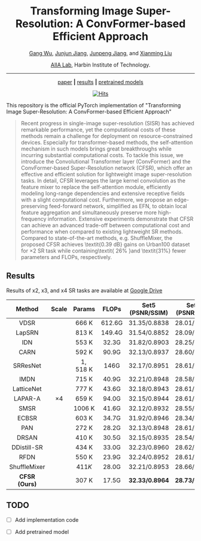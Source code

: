 <div align="center">

# Transforming Image Super-Resolution: A ConvFormer-based Efficient Approach

[Gang Wu](https://scholar.google.com/citations?user=JSqb7QIAAAAJ), [Junjun Jiang](http://homepage.hit.edu.cn/jiangjunjun), [Junpeng Jiang](), and [Xianming Liu](http://homepage.hit.edu.cn/xmliu)

[AIIA Lab](https://aiialabhit.github.io/team/), Harbin Institute of Technology.

---
[paper]()
**|**
[results](https://drive.google.com/drive/folders/1M55TvlSn1BJVJ4Go5uVkvHFhfwo7Z5ov?usp=sharing)
**|**
[pretrained models]()

[![Hits](https://hits.sh/github.com/Aitical/CFSR.svg)](https://hits.sh/github.com/Aitical/CFSR/)

</div>

This repository is the official PyTorch implementation of "Transforming Image Super-Resolution: A ConvFormer-based Efficient Approach"

>Recent progress in single-image super-resolution (SISR) has achieved remarkable performance, yet the computational costs of these methods remain a challenge for deployment on resource-constrained devices. Especially for transformer-based methods, the self-attention mechanism in such models brings great breakthroughs while incurring substantial computational costs. To tackle this issue, we introduce the Convolutional Transformer layer (ConvFormer) and the ConvFormer-based Super-Resolution network (CFSR), which offer an effective and efficient solution for lightweight image super-resolution tasks. In detail, CFSR leverages the large kernel convolution as the feature mixer to replace the self-attention module, efficiently modeling long-range dependencies and extensive receptive fields with a slight computational cost. Furthermore, we propose an edge-preserving feed-forward network, simplified as EFN, to obtain local feature aggregation and simultaneously preserve more high-frequency information. Extensive experiments demonstrate that CFSR can achieve an advanced trade-off between computational cost and performance when compared to existing lightweight SR methods. Compared to state-of-the-art methods, e.g. ShuffleMixer, the proposed CFSR achieves \textit{0.39 dB} gains on Urban100 dataset for $\times2$ SR task while containing\textit{ 26\% }and \textit{31\%} fewer parameters and FLOPs, respectively.

## Results

Results of x2, x3, and x4 SR tasks are available at [Google Drive](https://drive.google.com/drive/folders/1M55TvlSn1BJVJ4Go5uVkvHFhfwo7Z5ov?usp=sharing)
 
|Method | Scale| Params| FLOPs | Set5 (PSNR/SSIM)|Set14 (PSNR/SSIM)|B100 (PSNR/SSIM)|Urban100 (PSNR/SSIM)|Manga109 (PSNR/SSIM)|
| :---: | :---: | :---: | :---: | :---: | :---: | :---: | :---: | :---: |
| VDSR  |  | $666 \mathrm{~K}$ | $612.6 \mathrm{G}$ | $31.35 / 0.8838$ | $28.01 / 0.7674$ | $27.29 / 0.7251$ | $25.18 / 0.7524$ | $28.83 / 0.8870$ |
| LapSRN  |  | $813 \mathrm{~K}$ | $149.4 \mathrm{G}$ | $31.54 / 0.8852$ | $28.09 / 0.7700$ | $27.32 / 0.7275$ | $25.21 / 0.7562$ | $29.09 / 0.8900$ |
| IDN  |  | $553 \mathrm{~K}$ | $32.3 \mathrm{G}$ | $31.82 / 0.8903$ | $28.25 / 0.7730$ | $27.41 / 0.7297$ | $25.41 / 0.7632$ | $29.41 / 0.8942$ |
| CARN  |  | $592 \mathrm{~K}$ | $90.9 \mathrm{G}$ | $32.13 / 0.8937$ | $28.60 / 0.7806$ | $27.58 / 0.7349$ | $26.07 / 0.7837$ | $30.47 / 0.9084$ |
| SRResNet|  | $1,518 \mathrm{~K}$ | $146 \mathrm{G}$ | $32.17 / 0.8951$ | $28.61 / 0.7823$ | $27.59 / 0.7365$ | $26.12 / 0.7871$ | $30.48 / 0.9087$ |
| IMDN |  | $715 \mathrm{~K}$ | $40.9 \mathrm{G}$ | $32.21 / 0.8948$ | $28.58 / 0.7811$ | $27.56 / 0.7353$ | $26.04 / 0.7838$ | $30.45 / 0.9075$ |
| LatticeNet |  | $777 \mathrm{~K}$ | $43.6 \mathrm{G}$ | $32.18 / 0.8943$ | $28.61 / 0.7812$ | $27.57 / 0.7355$ | $26.14 / 0.7844$ | $-/-$ |
| LAPAR-A  | $\times 4$ | $659 \mathrm{~K}$ | $94.0 \mathrm{G}$ | $32.15 / 0.8944$ | $28.61 / 0.7818$ | $27.61 / 0.7366$ | $26.14 / 0.7871$ | $30.42 / 0.9074$ |
| SMSR |  | $1006 \mathrm{~K}$ | $41.6 \mathrm{G}$ | $32.12 / 0.8932$ | $28.55 / 0.7808$ | $27.55 / 0.7351$ | $26.11 / 0.7868$ | $30.54 / 0.9085$ |
| ECBSR|  | $603 \mathrm{~K}$ | $34.7 \mathrm{G}$ | $31.92 / 0.8946$ | $28.34 / 0.7817$ | $27.48 / 0.7393$ | $25.81 / 0.7773$ | $-/-$ |
| PAN |  | $272 \mathrm{~K}$ | $28.2 \mathrm{G}$ | $32.13 / 0.8948$ | $28.61 / 0.7822$ | $27.59 / 0.7363$ | $26.11 / 0.7854$ | $30.51 / 0.9095$ |
| DRSAN |  | $410 \mathrm{~K}$ | $30.5 \mathrm{G}$ | $32.15 / 0.8935$ | $28.54 / 0.7813$ | $27.54 / 0.7364$ | $26.06 / 0.7858$ | $-/-$ |
| DDistill-SR  |  | $434 \mathrm{~K}$ | $33.0 \mathrm{G}$ | $32.23 / 0.8960$ | $28.62 / 0.7823$ | $27.58 / 0.7365$ | $26.20 / 0.7891$ | $30.48 / 0.9090$ |
| RFDN |  | $550 \mathrm{~K}$ | $23.9 \mathrm{G}$ | $32.24 / 0.8952$ | $28.61 / 0.7819$ | $27.57 / 0.7360$ | $26.11 / 0.7858$ | $30.58 / 0.9089$ |
| ShuffleMixer |  | $411 K$ | $28.0 \mathrm{G}$ | $32.21 / 0.8953$ | $28.66 / 0.7827$ | $27.61 / 0.7366$ | $26.08 / 0.7835$ | $30.65 / 0.9093$|
| **CFSR (Ours)** |  | $307 \mathrm{~K}$ | $17.5 \mathrm{G}$ |**$32.33/0.8964$**| **$28.73 / 0.7842$**| $27.63 / 0.7381$ | $26.21/0.7897$ | $30.72 / 0.9111$ |


## TODO
- [ ] Add implementation code
- [ ] Add pretrained model

